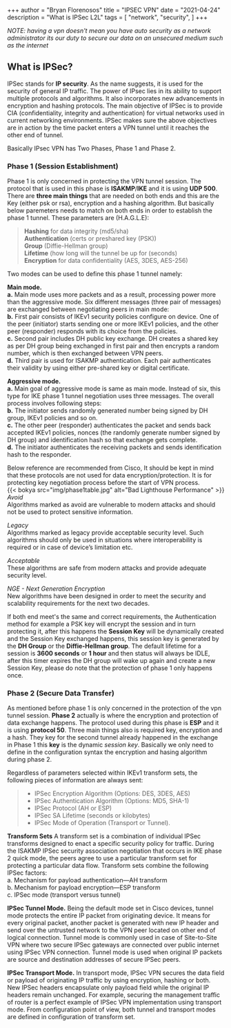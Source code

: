 +++
author = "Bryan Florenosos"
title = "IPSEC VPN"
date = "2021-04-24"
description = "What is IPSec L2L"
tags = [
    "network",
    "security",
]
+++

*NOTE: having a vpn doesn't mean you have auto security as a network administrator its our duty to secure our data on an unsecured medium such as the internet*

## What is IPSec? 
IPSec stands for **IP security**. As the name suggests, it is used for the security of general IP traffic. The power of IPsec lies in its ability to support multiple protocols and algorithms. It also incorporates new advancements in encryption and hashing protocols. The main objective of IPSec is to provide CIA (confidentiality, integrity and authentication) for virtual networks used in current networking environments. IPSec makes sure the above objectives are in action by the time packet enters a VPN tunnel until it reaches the other end of tunnel.

Basically IPsec VPN has Two Phases, Phase 1 and Phase 2.

### Phase 1 (Session Establishment)
Phase 1 is only concerned in protecting the VPN tunnel session. The protocol that is used in this phase is **ISAKMP**/**IKE** and it is using **UDP 500**. There are **three main things** that are needed on both ends and this are the Key (either psk or rsa), encryption and a hashing algorithm. But basically below paremeters needs to match on both ends in order to establish the phase 1 tunnel. These parameters are (H.A.G.L.E):  

> **Hashing** for data integrity (md5/sha)  
> **Authentication** (certs or preshared key (PSK))  
> **Group** (Diffie-Hellman group)  
> **Lifetime** (how long will the tunnel be up for (seconds)  
> **Encryption** for data confidentiality (AES, 3DES, AES-256)  

Two modes can be used to define this phase 1 tunnel namely:  

**Main mode.**  
**a.** Main mode uses more packets and as a result, processing power more than the aggressive mode. Six different messages (three pair of messages) are exchanged between negotiating peers in main mode:  
**b.** First pair consists of IKEv1 security policies configure on device. One of the peer (initiator) starts sending one or more IKEv1 policies, and the other peer (responder) responds with its choice from the policies.  
**c.** Second pair includes DH public key exchange. DH creates a shared key as per DH group being exchanged in first pair and then encrypts a random number, which is then exchanged between VPN peers.  
**d.** Third pair is used for ISAKMP authentication. Each pair authenticates their validity by using either pre-shared key or digital certificate.  

**Aggressive mode.**   
**a.** Main goal of aggressive mode is same as main mode. Instead of six, this type for IKE phase 1 tunnel negotiation uses three messages. The overall process involves following steps:  
**b.** The initiator sends randomly generated number being signed by DH group, IKEv1 policies and so on.  
**c.** The other peer (responder) authenticates the packet and sends back accepted IKEv1 policies, nonces (the randomly generate number signed by DH group) and identification hash so that exchange gets complete.  
**d.** The initiator authenticates the receiving packets and sends identification hash to the responder.  


Below reference are recommended from Cisco, It should be kept in mind that these protocols are not used for data encryption/protection. It is for protecting key negotiation process before the start of VPN process.  
{{< bokya src="img/phase1table.jpg" alt="Bad Lighthouse Performance" >}}  
*Avoid*  
    Algorithms marked as avoid are vulnerable to modern attacks and should not be used to protect sensitive information.  

*Legacy*  
    Algorithms marked as legacy provide acceptable security level. Such algorithms should only be used in situations where interoperability is required or in case of device’s limitation etc.  

*Acceptable*  
    These algorithms are safe from modern attacks and provide adequate security level.  

*NGE - Next Generation Encryption*  
    New algorithms have been designed in order to meet the security and scalability requirements for the next two decades.  

If both end meet's the same and correct requirements, the Authentication method for example a PSK key will encrypt the session and in turn protecting it, after this happens the **Session Key** will be dynamically created and the Session Key exchanged happens, this session key is generated by the **DH Group** or the **Diffie-Hellman group**. The default lifetime for a session is **3600 seconds** or **1 hour** and then status will always be IDLE, after this timer expires the DH group will wake up again and create a new Session Key, please do note that the protection of phase 1 only happens once.  





### Phase 2  (Secure Data Transfer)
As mentioned before phase 1 is only concerned in the protection of the vpn tunnel session. **Phase 2** actually is where the encryption and protection of data exchange happens. The protocol used during this phase is **ESP** and it is using **protocol 50**.
Three main things also is required key, encryption and a hash. They key for the second tunnel already happened in the exchange in Phase 1 this **key** is the dynamic *session key*. Basically we only need to define in the configuration syntax the encryption and hasing algorithm during phase 2.    

Regardless of parameters selected within IKEv1 transform sets, the following pieces of information are always sent:
>* IPSec Encryption Algorithm (Options: DES, 3DES, AES)
>* IPSec Authentication Algorithm (Options: MD5, SHA-1)
>* IPSec Protocol (AH or ESP)
>* IPSec SA Lifetime (seconds or kilobytes)
>* IPSec Mode of Operation (Transport or Tunnel).

**Transform Sets** 
A transform set is a combination of individual IPSec transforms designed to enact a specific security policy for traffic. During the ISAKMP IPSec security association negotiation that occurs in IKE phase 2 quick mode, the peers agree to use a particular transform set for protecting a particular data flow. Transform sets combine the following IPSec factors:  
a. Mechanism for payload authentication—AH transform  
b.  Mechanism for payload encryption—ESP transform  
c.  IPSec mode (transport versus tunnel)  

**IPSec Tunnel Mode.** Being the default mode set in Cisco devices, tunnel mode protects the entire IP packet from originating device. It means for every original packet, another packet is generated with new IP header and send over the untrusted network to the VPN peer located on other end of logical connection. Tunnel mode is commonly used in case of Site-to-Site VPN where two secure IPSec gateways are connected over public internet using IPSec VPN connection. Tunnel mode is used when original IP packets are source and destination addresses of secure IPSec peers.  

**IPSec Transport Mode.** In transport mode, IPSec VPN secures the data field or payload of originating IP traffic by using encryption, hashing or both. New IPSec headers encapsulate only payload field while the original IP headers remain unchanged. For example, securing the management traffic of router is a perfect example of IPSec VPN implementation using transport mode. From configuration point of view, both tunnel and transport modes are defined in configuration of transform set.  